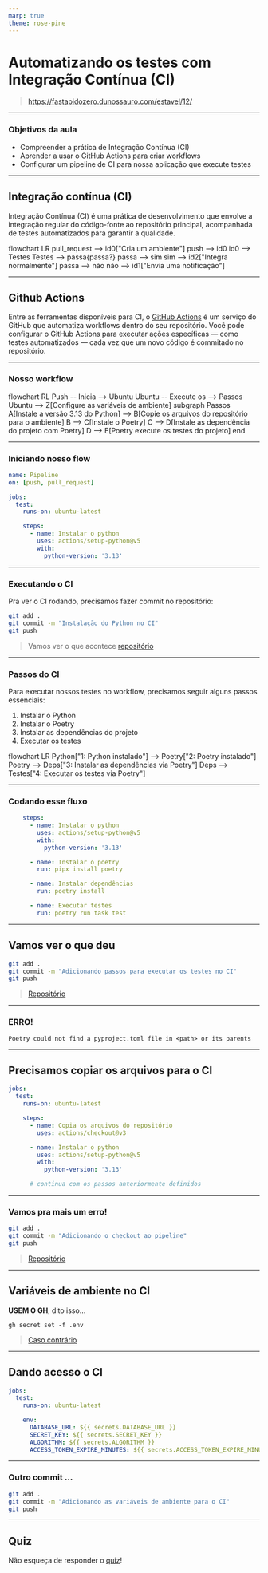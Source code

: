 ```yaml
---
marp: true
theme: rose-pine
---
```


# Automatizando os testes com Integração Contínua (CI)

> https://fastapidozero.dunossauro.com/estavel/12/

---

### Objetivos da aula

- Compreender a prática de Integração Contínua (CI)
- Aprender a usar o GitHub Actions para criar workflows
- Configurar um pipeline de CI para nossa aplicação que execute testes

---

## Integração contínua (CI)

Integração Contínua (CI) é uma prática de desenvolvimento que envolve a integração regular do código-fonte ao repositório principal, acompanhada de testes automatizados para garantir a qualidade.

<div class="mermaid">
flowchart LR
  pull_request --> id0["Cria um ambiente"]
  push --> id0
  id0 --> Testes
  Testes --> passa{passa?}
  passa --> sim
  sim --> id2["Integra normalmente"]
  passa --> não
  não --> id1["Envia uma notificação"]
</div>

---

## Github Actions

Entre as ferramentas disponíveis para CI, o [GitHub Actions](https://github.com/features/actions) é um serviço do GitHub que automatiza workflows dentro do seu repositório. Você pode configurar o GitHub Actions para executar ações específicas — como testes automatizados — cada vez que um novo código é commitado no repositório.

---

### Nosso workflow

<div class="mermaid">
flowchart RL
    Push -- Inicia --> Ubuntu
    Ubuntu -- Execute os --> Passos
	Ubuntu --> Z[Configure as variáveis de ambiente]
	subgraph Passos
      A[Instale a versão 3.13 do Python] --> B[Copie os arquivos do repositório para o ambiente]
	  B --> C[Instale o Poetry]
	  C --> D[Instale as dependência do projeto com Poetry]
	  D --> E[Poetry execute os testes do projeto]
	end
</div>

---

### Iniciando nosso flow

```yaml
name: Pipeline
on: [push, pull_request]

jobs:
  test:
    runs-on: ubuntu-latest

    steps:
      - name: Instalar o python
        uses: actions/setup-python@v5
        with:
          python-version: '3.13'
```

---

### Executando o CI

Pra ver o CI rodando, precisamos fazer commit no repositório:

```bash
git add .
git commit -m "Instalação do Python no CI"
git push
```

> Vamos ver o que acontece [repositório](https://github.com/dunossauro/fast_zero_sync)

---

### Passos do CI

Para executar nossos testes no workflow, precisamos seguir alguns passos essenciais:

1. Instalar o Python
2. Instalar o Poetry
3. Instalar as dependências do projeto
4. Executar os testes

<div class="mermaid">
flowchart LR
   Python["1: Python instalado"] --> Poetry["2: Poetry instalado"]
   Poetry --> Deps["3: Instalar as dependências via Poetry"]
   Deps --> Testes["4: Executar os testes via Poetry"]
</div>

---

### Codando esse fluxo

```yaml
    steps:
      - name: Instalar o python
        uses: actions/setup-python@v5
        with:
          python-version: '3.13'

      - name: Instalar o poetry
        run: pipx install poetry

      - name: Instalar dependências
        run: poetry install

      - name: Executar testes
        run: poetry run task test
```

---

## Vamos ver o que deu

```bash
git add .
git commit -m "Adicionando passos para executar os testes no CI"
git push
```

> [Repositório](https://github.com/dunossauro/fast_zero_sync)

---

### ERRO!

```shell
Poetry could not find a pyproject.toml file in <path> or its parents
```

---

## Precisamos copiar os arquivos para o CI


```yaml
jobs:
  test:
    runs-on: ubuntu-latest

    steps:
      - name: Copia os arquivos do repositório
        uses: actions/checkout@v3

      - name: Instalar o python
        uses: actions/setup-python@v5
        with:
          python-version: '3.13'

      # continua com os passos anteriormente definidos
```

---

### Vamos pra mais um erro!

```bash
git add .
git commit -m "Adicionando o checkout ao pipeline"
git push
```

> [Repositório](https://github.com/dunossauro/fast_zero_sync)

---

## Variáveis de ambiente no CI

**USEM O GH**, dito isso...

```shell
gh secret set -f .env
```

> [Caso contrário](https://fastapidozero.dunossauro.com/11/#definindo-secrets-no-repositorio)

---

## Dando acesso o CI

```yaml
jobs:
  test:
    runs-on: ubuntu-latest

    env:
      DATABASE_URL: ${{ secrets.DATABASE_URL }}
      SECRET_KEY: ${{ secrets.SECRET_KEY }}
      ALGORITHM: ${{ secrets.ALGORITHM }}
      ACCESS_TOKEN_EXPIRE_MINUTES: ${{ secrets.ACCESS_TOKEN_EXPIRE_MINUTES }}
```

---

### Outro commit ...

```bash
git add .
git commit -m "Adicionando as variáveis de ambiente para o CI"
git push
```

---

## Quiz

Não esqueça de responder o [quiz](https://fastapidozero.dunossauro.com/estavel/quizes/aula_12/)!


<!-- mermaid.js -->
<script src="https://cdn.jsdelivr.net/npm/mermaid@10.9.1/dist/mermaid.min.js"></script>
<script>mermaid.initialize({startOnLoad:true,theme:'dark'});</script>
